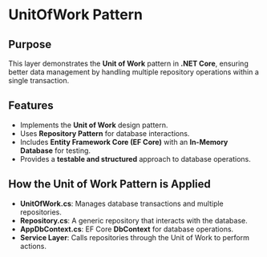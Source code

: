 # UnitOfWork Pattern 

## Purpose
This layer demonstrates the **Unit of Work** pattern in **.NET Core**, ensuring better data management by handling multiple repository operations within a single transaction.

## Features
- Implements the **Unit of Work** design pattern.
- Uses **Repository Pattern** for database interactions.
- Includes **Entity Framework Core (EF Core)** with an **In-Memory Database** for testing.
- Provides a **testable and structured** approach to database operations.

## How the Unit of Work Pattern is Applied
- **UnitOfWork.cs**: Manages database transactions and multiple repositories.
- **Repository.cs**: A generic repository that interacts with the database.
- **AppDbContext.cs**: EF Core **DbContext** for database operations.
- **Service Layer**: Calls repositories through the Unit of Work to perform actions.

